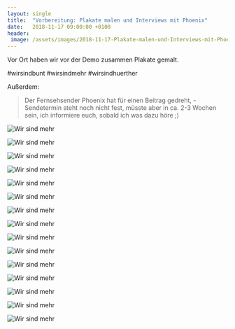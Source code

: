 ```yaml
---
layout: single
title:  "Vorbereitung: Plakate malen und Interviews mit Phoenix"
date:   2018-11-17 09:00:00 +0100
header:
 image: /assets/images/2018-11-17-Plakate-malen-und-Interviews-mit-Phoenix-vor-der-Demo-in-Alt-Huerth-Header.JPG
---
```

Vor Ort haben wir vor der Demo zusammen Plakate gemalt.

#wirsindbunt #wirsindmehr #wirsindhuerther

Außerdem:
> Der Fernsehsender Phoenix hat für einen Beitrag gedreht, - Sendetermin steht noch nicht fest, müsste aber in ca. 2-3 Wochen sein, ich informiere euch, sobald ich was dazu höre ;)
 
![Wir sind mehr](/assets/images/2018-11-17-Plakate-malen-und-Interviews-mit-Phoenix-vor-der-Demo-in-Alt-Huerth-01.JPG)

![Wir sind mehr](/assets/images/2018-11-17-Plakate-malen-und-Interviews-mit-Phoenix-vor-der-Demo-in-Alt-Huerth-02.JPG)

![Wir sind mehr](/assets/images/2018-11-17-Plakate-malen-und-Interviews-mit-Phoenix-vor-der-Demo-in-Alt-Huerth-03.JPG)

![Wir sind mehr](/assets/images/2018-11-17-Plakate-malen-und-Interviews-mit-Phoenix-vor-der-Demo-in-Alt-Huerth-04.JPG)

![Wir sind mehr](/assets/images/2018-11-17-Plakate-malen-und-Interviews-mit-Phoenix-vor-der-Demo-in-Alt-Huerth-05.JPG)

![Wir sind mehr](/assets/images/2018-11-17-Plakate-malen-und-Interviews-mit-Phoenix-vor-der-Demo-in-Alt-Huerth-06.JPG)

![Wir sind mehr](/assets/images/2018-11-17-Plakate-malen-und-Interviews-mit-Phoenix-vor-der-Demo-in-Alt-Huerth-07.JPG)

![Wir sind mehr](/assets/images/2018-11-17-Plakate-malen-und-Interviews-mit-Phoenix-vor-der-Demo-in-Alt-Huerth-08.JPG)

![Wir sind mehr](/assets/images/2018-11-17-Plakate-malen-und-Interviews-mit-Phoenix-vor-der-Demo-in-Alt-Huerth-09.JPG)

![Wir sind mehr](/assets/images/2018-11-17-Plakate-malen-und-Interviews-mit-Phoenix-vor-der-Demo-in-Alt-Huerth-10.JPG)

![Wir sind mehr](/assets/images/2018-11-17-Plakate-malen-und-Interviews-mit-Phoenix-vor-der-Demo-in-Alt-Huerth-11.JPG)

![Wir sind mehr](/assets/images/2018-11-17-Plakate-malen-und-Interviews-mit-Phoenix-vor-der-Demo-in-Alt-Huerth-12.JPG)

![Wir sind mehr](/assets/images/2018-11-17-Plakate-malen-und-Interviews-mit-Phoenix-vor-der-Demo-in-Alt-Huerth-13.JPG)

![Wir sind mehr](/assets/images/2018-11-17-Plakate-malen-und-Interviews-mit-Phoenix-vor-der-Demo-in-Alt-Huerth-14.JPG)

![Wir sind mehr](/assets/images/2018-11-17-Plakate-malen-und-Interviews-mit-Phoenix-vor-der-Demo-in-Alt-Huerth-15.JPG)




